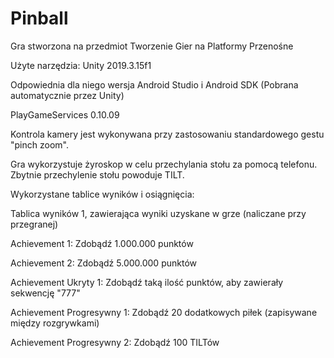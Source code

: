 # Pinball
Gra stworzona na przedmiot Tworzenie Gier na Platformy Przenośne

Użyte narzędzia:
Unity 2019.3.15f1

Odpowiednia dla niego wersja Android Studio i Android SDK (Pobrana automatycznie przez Unity)

PlayGameServices 0.10.09

Kontrola kamery jest wykonywana przy zastosowaniu standardowego gestu "pinch zoom".

Gra wykorzystuje żyroskop w celu przechylania stołu za pomocą telefonu. Zbytnie przechylenie stołu powoduje TILT.

Wykorzystane tablice wyników i osiągnięcia:

Tablica wyników 1, zawierająca wyniki uzyskane w grze (naliczane przy przegranej)

Achievement 1: Zdobądź 1.000.000 punktów

Achievement 2: Zdobądź 5.000.000 punktów

Achievement Ukryty 1: Zdobądź taką ilość punktów, aby zawierały sekwencję "777"

Achievement Progresywny 1: Zdobądź 20 dodatkowych piłek (zapisywane między rozgrywkami)

Achievement Progresywny 2: Zdobądź 100 TILTów
